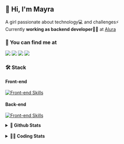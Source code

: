 ## 👋 Hi, I'm Mayra

A girl passionate about technology💻 and challenges⚡  
Currently **working as backend developer**👩‍💻 at [Alura](https://www.alura.com.br)   

### 💬 You can find me at

<a href="https://mayra.dev" target="_blank" rel="noopener"><img src="https://img.shields.io/badge/-mayra.dev-005FED?style=flat&logo=Google-chrome&logoColor=white"/></a>
<a href="https://linkedin.com/in/mayraamaral" target="_blank" rel="noopener"><img src="https://img.shields.io/badge/-/mayraamaral-0077B5?style=flat&logo=Linkedin&logoColor=white"/></a>
<a href="mailto:mayra@mayra.dev" target="_blank" rel="noopener"><img src="https://img.shields.io/badge/-mayra@mayra.dev-D14836?style=flat&logo=Gmail&logoColor=white"/></a>
<a href="" target="_blank" rel="noopener"><img src="https://img.shields.io/badge/-mayraamaral-7289DA?style=flat&logo=Discord&logoColor=white"/></a>

### 🛠️ Stack
#### Front-end

[![Front-end Skills](https://skillicons.dev/icons?i=react,next,angular,redux,styledcomponents,html,css,sass,js,ts,figma)](https://skillicons.dev)
#### Back-end

[![Front-end Skills](https://skillicons.dev/icons?i=java,spring,hibernate,aws,idea,postgres,mysql,git,linux,bash,nodejs,docker,kubernetes,jenkins)](https://skillicons.dev)


<details>
    <summary><strong>📌 Github Stats</strong></summary>
    <br />
    <div align="center">
        <table>
      <td><img height="160em" src="https://github-readme-stats.vercel.app/api?username=mayraamaral&show_icons=true&theme=algolia&hide_border=true&hide=stars&count_private=true" alt="Readme stats"></td>
      <td><img height="160em" src="https://github-readme-stats.vercel.app/api/top-langs/?username=mayraamaral&&layout=compact&&theme=algolia&hide_border=true&langs_count=6" alt="Language stats"></td>
       </table>
  </div> 
    

  <p align="center">
    <img src="https://github-readme-streak-stats.herokuapp.com?user=mayraamaral&theme=dark&hide_border=true&date_format=j%20M%5B%20Y%5D&locale=pt-br&background=050F2C&ring=0195DD&fire=23AA7D&currStreakLabel=23AA7D" alt="Streak stats">
  </p> 
</details>

<br />

<details>
  <summary><strong>👩‍💻 Coding Stats</strong></summary>
  <br />
  
  <!--START_SECTION:waka-->
![Code Time](http://img.shields.io/badge/Code%20Time-387%20hrs%2014%20mins-blue)

**🐱 My GitHub Data** 

> 📦 582.6 kB Used in GitHub's Storage 
 > 
> 🏆 370 Contributions in the Year 2024
 > 
> 🚫 Not Opted to Hire
 > 
> 📜 53 Public Repositories 
 > 
> 🔑 30 Private Repositories 
 > 
**I'm an Early 🐤** 

```text
🌞 Morning                482 commits         ███░░░░░░░░░░░░░░░░░░░░░░   11.44 % 
🌆 Daytime                2215 commits        █████████████░░░░░░░░░░░░   52.58 % 
🌃 Evening                1311 commits        ████████░░░░░░░░░░░░░░░░░   31.12 % 
🌙 Night                  205 commits         █░░░░░░░░░░░░░░░░░░░░░░░░   04.87 % 
```
📅 **I'm Most Productive on Wednesday** 

```text
Monday                   721 commits         ████░░░░░░░░░░░░░░░░░░░░░   17.11 % 
Tuesday                  712 commits         ████░░░░░░░░░░░░░░░░░░░░░   16.90 % 
Wednesday                778 commits         █████░░░░░░░░░░░░░░░░░░░░   18.47 % 
Thursday                 770 commits         █████░░░░░░░░░░░░░░░░░░░░   18.28 % 
Friday                   594 commits         ████░░░░░░░░░░░░░░░░░░░░░   14.10 % 
Saturday                 263 commits         ██░░░░░░░░░░░░░░░░░░░░░░░   06.24 % 
Sunday                   375 commits         ██░░░░░░░░░░░░░░░░░░░░░░░   08.90 % 
```


📊 **This Week I Spent My Time On** 

```text
🕑︎ Time Zone: America/Sao_Paulo

💬 Programming Languages: 
CSS                      2 hrs 3 mins        ██████░░░░░░░░░░░░░░░░░░░   25.98 % 
YAML                     1 hr 34 mins        █████░░░░░░░░░░░░░░░░░░░░   19.78 % 
Java                     1 hr 12 mins        ████░░░░░░░░░░░░░░░░░░░░░   15.32 % 
Markdown                 1 hr 8 mins         ████░░░░░░░░░░░░░░░░░░░░░   14.44 % 
Java Properties          28 mins             ██░░░░░░░░░░░░░░░░░░░░░░░   06.07 % 

🔥 Editors: 
Intellijidea             6 hrs               ███████████████████░░░░░░   75.85 % 
VS Code                  1 hr 54 mins        ██████░░░░░░░░░░░░░░░░░░░   24.15 % 

💻 Operating System: 
Linux                    7 hrs 55 mins       █████████████████████████   100.00 % 
```

**I Mostly Code in Java** 

```text
Java                     122 repos           ███████░░░░░░░░░░░░░░░░░░   26.75 % 
HTML                     114 repos           ██████░░░░░░░░░░░░░░░░░░░   25.00 % 
JavaScript               101 repos           ██████░░░░░░░░░░░░░░░░░░░   22.15 % 
TypeScript               97 repos            █████░░░░░░░░░░░░░░░░░░░░   21.27 % 
C#                       1 repo              ░░░░░░░░░░░░░░░░░░░░░░░░░   00.22 % 
```




 Last Updated on 29/05/2024 19:07:47 UTC
<!--END_SECTION:waka-->

</details>
